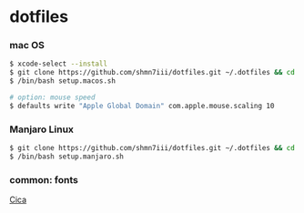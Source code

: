 # dotfiles

### mac OS

```bash
$ xcode-select --install
$ git clone https://github.com/shmn7iii/dotfiles.git ~/.dotfiles && cd ~/.dotfiles
$ /bin/bash setup.macos.sh
```

```bash
# option: mouse speed
$ defaults write "Apple Global Domain" com.apple.mouse.scaling 10
```

### Manjaro Linux

```bash
$ git clone https://github.com/shmn7iii/dotfiles.git ~/.dotfiles && cd ~/.dotfiles
$ /bin/bash setup.manjaro.sh
```

### common: fonts

[Cica](https://github.com/miiton/Cica)
